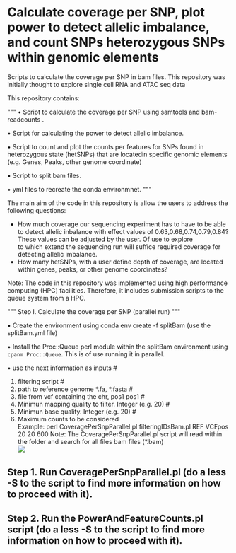 
# Calculate coverage per SNP, plot power to detect allelic imbalance, and count SNPs heterozygous SNPs within genomic elements

Scripts to calculate the coverage per SNP in bam files. This repository was initially thought to explore single cell RNA and ATAC seq data

This repository contains:

"""
• Script to calculate the coverage per SNP using samtools and bam-readcounts .

• Script for calculating the power to detect allelic imbalance.

• Script to count and plot the counts per features for SNPs found in
heterozygous state (hetSNPs) that are locatedin specific genomic elements
(e.g. Genes, Peaks, other genome coordinate)

• Script to split bam files.

• yml files to recreate the conda environmnet.
"""

The main aim of the code in this repository is allow the users to address the following questions:
- How much coverage our sequencing experiment has to have to be able to detect allelic inbalance with
effect values of 0.63,0.68,0.74,0.79,0.84? These values can be adjusted by the user. Of use to explore  
to which extend the sequencing run will suffice required coverage for detecting allelic imbalance.
- How many hetSNPs, with a user define depth of coverage, are located within genes, peaks, or other genome coordinates?

Note: The code in this repository was implemented using high performance computing (HPC) facilities. Therefore, it includes
submission scripts to the queue system from a HPC.

"""
Step I. Calculate the coverage per SNP (parallel run)
"""

• Create the environment using conda env create -f splitBam (use the splitBam.yml file)

• Install the Proc::Queue perl module within the splitBam environment using `cpanm Proc::Queue`.
This is of use running it in parallel.

• use the next information as inputs                                          #
  1. filtering script                                                       #
  2. path to reference genome *.fa, *.fasta                                   #
  3. file from vcf containing the chr, pos1 pos1                              #
  4. Minimun mapping quality to filter. Integer (e.g. 20)                     #
  5. Minimun  base quality. Integer (e.g. 20)                                 #
  6. Maximum counts to be considered  
  Example:  perl CoveragePerSnpParallel.pl filteringIDsBam.pl REF VCFpos 20 20 600
Note: The CoveragePerSnpParallel.pl script will read within the folder and search for all files bam files (*.bam)    
![](images/FertilityVsLifeExpectancy.gif)





## Step 1. Run CoveragePerSnpParallel.pl (do a less -S to the script to find more information on how to proceed with it).
## Step 2. Run the PowerAndFeatureCounts.pl script (do a less -S to the script to find more information on how to proceed with it).
